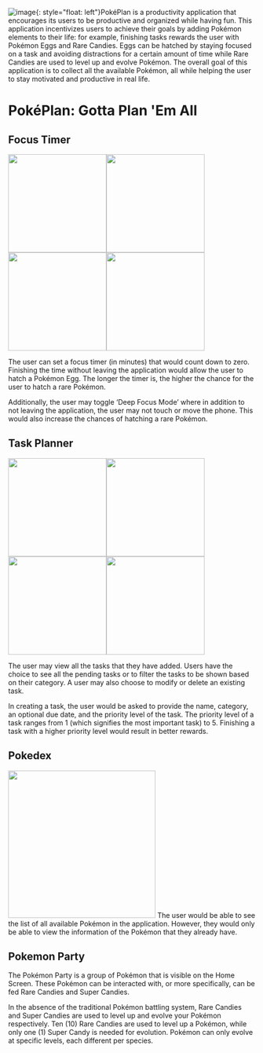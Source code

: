 ![image](https://user-images.githubusercontent.com/75743382/132638099-15cb3985-b189-4a7a-9e91-fd6035649498.png){: style="float: left"}PokéPlan is a productivity application that encourages its users to be productive and organized while having fun. This application incentivizes users to achieve their goals by adding Pokémon elements to their life: for example, finishing tasks rewards the user with Pokémon Eggs and Rare Candies. Eggs can be hatched by staying focused on a task and avoiding distractions for a certain amount of time while Rare Candies are used to level up and evolve Pokémon. The overall goal of this application is to collect all the available Pokémon, all while helping the user to stay motivated and productive in real life.
# PokéPlan: Gotta Plan 'Em All


## Focus Timer
<img src="https://user-images.githubusercontent.com/75743382/132640430-f389a7a9-ccf1-43af-ae42-2ce743105819.png" width="200"><img src="https://user-images.githubusercontent.com/75743382/132639456-6d68252e-ad35-435b-a7b7-a332007a7c32.png" width="200"><img src="https://user-images.githubusercontent.com/75743382/132639574-b0c63ec0-52ed-4ae4-9479-98cd6ae548c4.png" width="200"><img src="https://user-images.githubusercontent.com/75743382/132640260-2421fa25-59f3-4ef7-a4a4-e8716b6fc6f5.png" width="200">

The user can set a focus timer (in minutes) that would count down to zero. Finishing the time without leaving the application would allow the user to hatch a Pokémon Egg. The longer the timer is, the higher the chance for the user to hatch a rare Pokémon.

Additionally, the user may toggle ‘Deep Focus Mode’ where in addition to not leaving the application, the user may not touch or move the phone. This would also increase the chances of hatching a rare Pokémon.

## Task Planner
<img src="https://user-images.githubusercontent.com/75743382/132639127-25843fbc-8626-4a30-8fb4-6b02bffcebf1.png" width="200"><img src="https://user-images.githubusercontent.com/75743382/132638871-aef65716-6b4b-4ef6-8633-2d621a72e9a9.png" width="200"><img src="https://user-images.githubusercontent.com/75743382/132638994-e2aa0694-1d06-4685-a84d-d46a704142f9.png" width="200"><img src="https://user-images.githubusercontent.com/75743382/132640543-445a90c7-ad68-4cb7-b9c8-4d3396002be4.png" width="200">

The user may view all the tasks that they have added. Users have the choice to see all the pending tasks or to filter the tasks to be shown based on their category. A user may also choose to modify or delete an existing task. 

In creating a task, the user would be asked to provide the name, category, an optional due date, and the priority level of the task. The priority level of a task ranges from 1 (which signifies the most important task) to 5. Finishing a task with a higher priority level would result in better rewards.

## Pokedex
<img src="https://user-images.githubusercontent.com/75743382/132638398-dc5d751a-2984-42d0-a13e-705cb323afa1.png" width="300">
The user would be able to see the list of all available Pokémon in the application. However, they would only be able to view the information of the Pokémon that they already have.

## Pokemon Party
The Pokémon Party is a group of Pokémon that is visible on the Home Screen. These Pokémon can be interacted with, or more specifically, can be fed Rare Candies and Super Candies.

In the absence of the traditional Pokémon battling system, Rare Candies and Super Candies are used to level up and evolve your Pokémon respectively. Ten (10) Rare Candies are used to level up a Pokémon, while only one (1) Super Candy is needed for evolution. Pokémon can only evolve at specific levels, each different per species.
